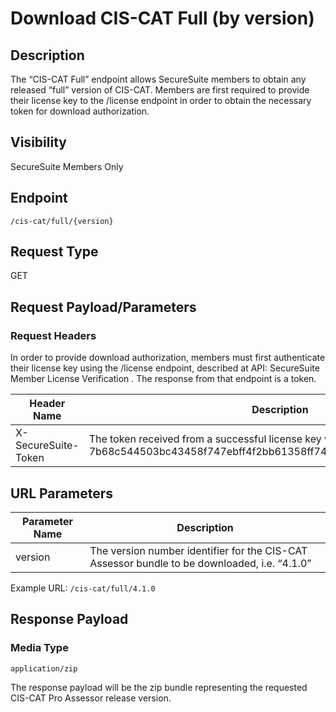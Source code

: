 # Download CIS-CAT Full (by version)

## Description
The “CIS-CAT Full” endpoint allows SecureSuite members to obtain any released “full” version of CIS-CAT.  Members are first required to provide their license key to the /license endpoint in order to obtain the necessary token for download authorization.

## Visibility
SecureSuite Members Only

## Endpoint

```
/cis-cat/full/{version}
```

## Request Type
GET

## Request Payload/Parameters
### Request Headers

In order to provide download authorization, members must first authenticate their license key using the /license endpoint, described at API: SecureSuite Member License Verification .  The response from that endpoint is a token.

| Header Name           | Description |
| ----------------------|------------ |
| X-SecureSuite-Token | The token received from a successful license key verification, ie 7b68c544503bc43458f747ebff4f2bb61358ff74bb7f254e39c4a842cefed748 |

## URL Parameters

| Parameter Name      | Description |
| ----------------------|------------ |
| version | The version number identifier for the CIS-CAT Assessor bundle to be downloaded, i.e. “4.1.0” 

Example URL:
`/cis-cat/full/4.1.0`

## Response Payload
### Media Type

```
application/zip
```

The response payload will be the zip bundle representing the requested CIS-CAT Pro Assessor release version.